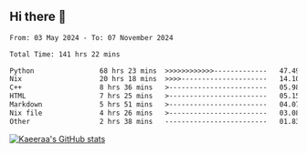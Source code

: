 ## Hi there 👋

<!--START_SECTION:waka-->

```txt
From: 03 May 2024 - To: 07 November 2024

Total Time: 141 hrs 22 mins

Python                68 hrs 23 mins  >>>>>>>>>>>>-------------   47.49 %
Nix                   20 hrs 18 mins  >>>>---------------------   14.10 %
C++                   8 hrs 36 mins   >------------------------   05.98 %
HTML                  7 hrs 25 mins   >------------------------   05.15 %
Markdown              5 hrs 51 mins   >------------------------   04.07 %
Nix file              4 hrs 26 mins   >------------------------   03.08 %
Other                 2 hrs 38 mins   -------------------------   01.83 %
```

<!--END_SECTION:waka-->

[![Kaeeraa's GitHub stats](https://github-readme-stats.vercel.app/api?username=kaeeraa)](https://github.com/kaeeraa/github-readme-stats)
